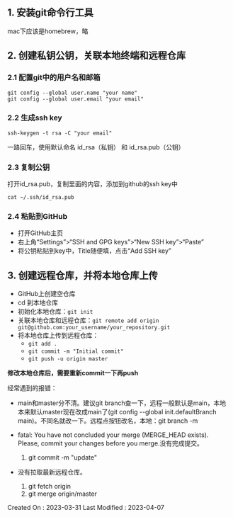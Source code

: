 
## 1. 安装git命令行工具

mac下应该是homebrew，略

## 2. 创建私钥公钥，关联本地终端和远程仓库

### 2.1 配置git中的用户名和邮箱

```
git config --global user.name "your name"
git config --global user.email "your email"
```

### 2.2 生成ssh key

```
ssh-keygen -t rsa -C "your email"
```

一路回车，使用默认命名 id_rsa（私钥） 和 id_rsa.pub（公钥）

### 2.3 复制公钥

打开id_rsa.pub，复制里面的内容，添加到github的ssh key中

```
cat ~/.ssh/id_rsa.pub
```

### 2.4 粘贴到GitHub

- 打开GitHub主页
- 右上角“Settings”>“SSH and GPG keys”>“New SSH key”>“Paste”
- 将公钥粘贴到key中，Title随便填，点击“Add SSH key”

## 3. 创建远程仓库，并将本地仓库上传

- GitHub上创建空仓库
- cd 到本地仓库
- 初始化本地仓库：```git init```
- 关联本地仓库和远程仓库：```git remote add origin git@github.com:your_username/your_repository.git```
- 将本地仓库上传到远程仓库：
  - ```git add .```
  - ```git commit -m "Initial commit"```
  - ```git push -u origin master```

**修改本地仓库后，需要重新commit一下再push**



经常遇到的报错：

- main和master分不清。建议git branch查一下，远程一般默认是main，本地本来默认master现在改成main了(git config --global init.defaultBranch main)。不同名就改一下。远程点按钮改名，本地：git branch -m <old-branch-name> <new-branch-name>

- fatal: You have not concluded your merge (MERGE_HEAD exists).
  Please, commit your changes before you merge.没有完成提交。
  1. git commit -m "update"

- 没有拉取最新远程仓库。
  1. git fetch origin
  2. git merge origin/master


Created On : 2023-03-31
Last Modified : 2023-04-07